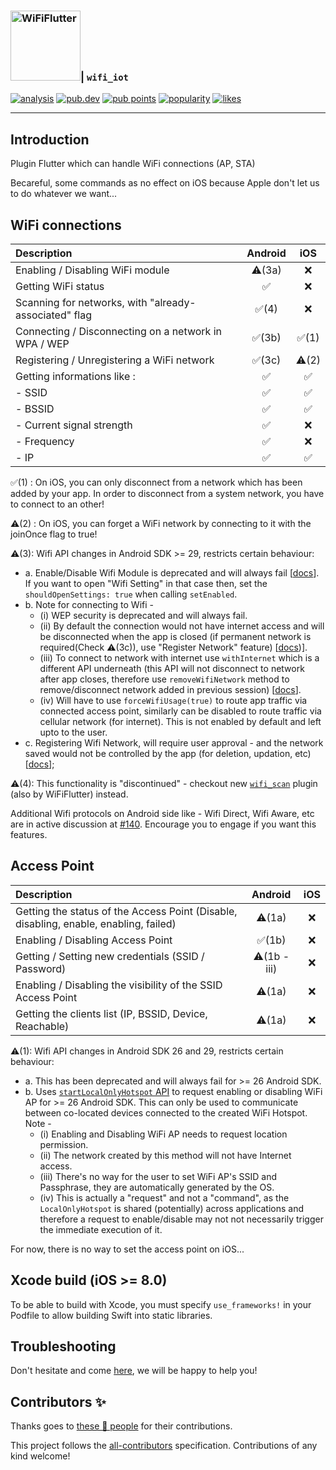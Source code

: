 <h3><a href="https://wifi.flutternetwork.dev/" ><img src="https://raw.githubusercontent.com/flutternetwork/WiFiFlutter/master/logo/logo%2Bname_vertical_color.png" alt="WiFiFlutter" height="112"/></a>| <code>wifi_iot</code></h3>

<p>
<a href="https://github.com/flutternetwork/WiFiFlutter/actions/workflows/wifi_iot.yaml"><img src="https://github.com/flutternetwork/WiFiFlutter/actions/workflows/wifi_iot.yaml/badge.svg" alt="analysis"></a>
<a href="https://pub.dev/packages/wifi_iot"><img src="https://img.shields.io/pub/v/wifi_iot?logo=dart" alt="pub.dev"></a>
<a href="https://pub.dev/packages/wifi_iot/score"><img src="https://badges.bar/wifi_iot/pub%20points" alt="pub points"></a>
<a href="https://pub.dev/packages/wifi_iot/score"><img src="https://badges.bar/wifi_iot/popularity" alt="popularity"></a>
<a href="https://pub.dev/packages/wifi_iot/score"><img src="https://badges.bar/wifi_iot/likes" alt="likes"></a>
</p>

---

## Introduction

Plugin Flutter which can handle WiFi connections (AP, STA)

Becareful, some commands as no effect on iOS because Apple don't let us to do whatever we want...

## WiFi connections
|                      Description                      |      Android       |         iOS          |
| :---------------------------------------------------- | :----------------: | :------------------: |
| Enabling / Disabling WiFi module                      | :warning:(3a) |  :x:  |
| Getting WiFi status                                   | :white_check_mark: |  :x:  |
| Scanning for networks, with "already-associated" flag | :white_check_mark:(4) |  :x:  |
| Connecting / Disconnecting on a network in WPA / WEP  | :white_check_mark:(3b) |  :white_check_mark:(1)  |
| Registering / Unregistering a WiFi network            | :white_check_mark:(3c) |  :warning:(2)  |
| Getting informations like :                           | :white_check_mark: |  :white_check_mark:  |
| - SSID                                                | :white_check_mark: |  :white_check_mark:  |
| - BSSID                                               | :white_check_mark: |  :white_check_mark:  |
| - Current signal strength                             | :white_check_mark: |  :x:  |
| - Frequency                                           | :white_check_mark: |  :x:  |
| - IP                                                  | :white_check_mark: |  :white_check_mark:  |

:white_check_mark:(1) : On iOS, you can only disconnect from a network which has been added by your app. In order to disconnect from a system network, you have to connect to an other!

:warning:(2) : On iOS, you can forget a WiFi network by connecting to it with the joinOnce flag to true!

:warning:(3): Wifi API changes in Android SDK >= 29, restricts certain behaviour:
  * a. Enable/Disable Wifi Module is deprecated and will always fail [[docs](https://developer.android.com/reference/android/net/wifi/WifiManager#setWifiEnabled(boolean))]. If you  want to open "Wifi Setting" in that case then, set the `shouldOpenSettings: true` when calling `setEnabled`.
  * b. Note for connecting to Wifi - 
    * (i) WEP security is deprecated and will always fail.
    * (ii) By default the connection would not have internet access and will be disconnected when the app is closed (if permanent network is required(Check :warning:(3c)), use "Register Network" feature) [[docs](https://developer.android.com/guide/topics/connectivity/wifi-bootstrap))]. 
    * (iii) To connect to network with internet use `withInternet` which is a different API underneath (this API will not disconnect to network after app closes, therefore use `removeWifiNetwork` method to remove/disconnect network added in previous session) [[docs](https://developer.android.com/guide/topics/connectivity/wifi-suggest)].
    * (iv) Will have to use `forceWifiUsage(true)` to route app traffic via connected access point, similarly can be disabled to route traffic via cellular network (for internet). This is not enabled by default and left upto to the user. 
  * c. Registering Wifi Network, will require user approval - and the network saved would not be controlled by the app (for deletion, updation, etc) [[docs](https://developer.android.com/guide/topics/connectivity/wifi-save-network-passpoint-config)];

:warning:(4): This functionality is "discontinued" - checkout new [`wifi_scan`](https://pub.dev/packages/wifi_scan) plugin (also by WiFiFlutter) instead.

Additional Wifi protocols on Android side like - Wifi Direct, Wifi Aware, etc are in active discussion at [#140](https://github.com/flutternetwork/WiFiFlutter/issues/140). Encourage you to engage if you want this features.

## Access Point
|                                       Description                                     |         Android        |         iOS          |
| :------------------------------------------------------------------------------------ | :--------------------: | :------------------: |
| Getting the status of the Access Point (Disable, disabling, enable, enabling, failed) | :warning:(1a)          |         :x:          |
| Enabling / Disabling Access Point                                                     | :white_check_mark:(1b) |         :x:          |
| Getting / Setting new credentials (SSID / Password)                                   | :warning:(1b - iii)    |         :x:          |
| Enabling / Disabling the visibility of the SSID Access Point                          | :warning:(1a)          |         :x:          |
| Getting the clients list (IP, BSSID, Device, Reachable)                               | :warning:(1a)          |         :x:          |

:warning:(1): Wifi API changes in Android SDK 26 and 29, restricts certain behaviour:
  * a. This has been deprecated and will always fail for >= 26 Android SDK.
  * b. Uses [`startLocalOnlyHotspot` API](https://developer.android.com/reference/android/net/wifi/WifiManager#startLocalOnlyHotspot(android.net.wifi.WifiManager.LocalOnlyHotspotCallback,%20android.os.Handler)) to request enabling or disabling WiFi AP for >= 26 Android SDK. This can only be used to communicate between co-located devices connected to the created WiFi Hotspot. Note - 
    * (i) Enabling and Disabling WiFi AP needs to request location permission.
    * (ii) The network created by this method will not have Internet access.
    * (iii) There's no way for the user to set WiFi AP's SSID and Passphrase, they are automatically generated by the OS.
    * (iv) This is actually a "request" and not a "command", as the `LocalOnlyHotspot` is shared (potentially) across applications and therefore a request to enable/disable may not not necessarily trigger the immediate execution of it.

For now, there is no way to set the access point on iOS... 

## Xcode build (iOS >= 8.0)

To be able to build with Xcode, you must specify `use_frameworks!` in your Podfile to allow building Swift into static libraries.

<!---TODO: This a planned breaking change to happen in v1.0.0
## Android Permissions
The following permissions are listed according to their intended use:

### Required permissions added by the plugin (not need to add this explicitly in your project):
The physical WiFi module can be used with this feature.
```xml
<uses-feature android:name="android.hardware.wifi" />
```
Permission to use internet:
```xml
<uses-permission android:name="android.permission.INTERNET" />
```
Permission to access `WifiManager` API:
```xml
<uses-permission android:name="android.permission.ACCESS_WIFI_STATE" />
```
Permission to access `ConnectivityManager` API. Useful for managing network state:
```xml
<uses-permission android:name="android.permission.ACCESS_NETWORK_STATE" />
<uses-permission android:name="android.permission.CHANGE_NETWORK_STATE" />
```
Permission to use location as required to enable or disable WiFi AP:
```xml
<uses-permission android:name="android.permission.ACCESS_FINE_LOCATION" />
<uses-permission android:name="android.permission.ACCESS_COARSE_LOCATION" />
```
There's no need to add the permissions mentioned above to your project, since it's already been added to the plugin.
### Using WiFi only (need to add these explicitly in your project, if you use these functions)
Permission to enable or Disable WiFi:
```xml
<uses-permission android:name="android.permission.CHANGE_WIFI_STATE" />
```
Permission to add WiFi networks:
```xml
<uses-permission android:name="android.permission.WRITE_SETTINGS" />
```
### Using WiFi AP only (need to add this explicitly in your project, if you use these functions)
Permission to configure WiFi AP SSID and password:
```xml
<uses-permission android:name="android.permission.WRITE_SETTINGS" />
```
--->

## Troubleshooting

Don't hesitate and come [here](https://github.com/flutternetwork/WiFiFlutter/issues), we will be happy to help you!

## Contributors ✨

Thanks goes to [these 💖 people](https://github.com/flutternetwork/WiFiFlutter#contributors-) for their contributions.

This project follows the [all-contributors](https://github.com/all-contributors/all-contributors) specification. Contributions of any kind welcome!
